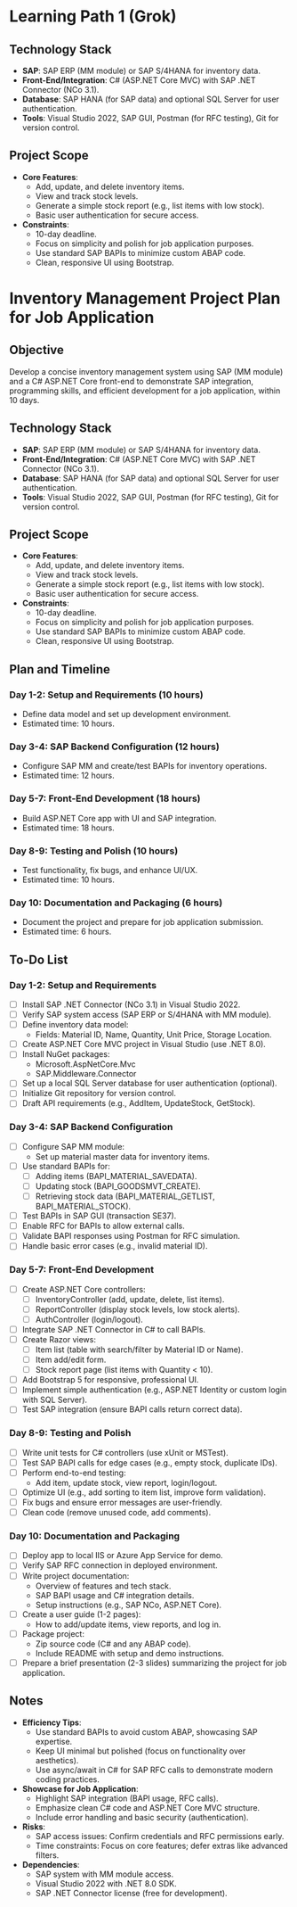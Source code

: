 # Learning Path 1 (Grok)

## Technology Stack

- **SAP**: SAP ERP (MM module) or SAP S/4HANA for inventory data.
- **Front-End/Integration**: C# (ASP.NET Core MVC) with SAP .NET Connector (NCo 3.1).
- **Database**: SAP HANA (for SAP data) and optional SQL Server for user authentication.
- **Tools**: Visual Studio 2022, SAP GUI, Postman (for RFC testing), Git for version control.

## Project Scope

- **Core Features**:
  - Add, update, and delete inventory items.
  - View and track stock levels.
  - Generate a simple stock report (e.g., list items with low stock).
  - Basic user authentication for secure access.
- **Constraints**:
  - 10-day deadline.
  - Focus on simplicity and polish for job application purposes.
  - Use standard SAP BAPIs to minimize custom ABAP code.
  - Clean, responsive UI using Bootstrap.

# Inventory Management Project Plan for Job Application

## Objective

Develop a concise inventory management system using SAP (MM module) and a C# ASP.NET Core front-end to demonstrate SAP integration, programming skills, and efficient development for a job application, within 10 days.

## Technology Stack

- **SAP**: SAP ERP (MM module) or SAP S/4HANA for inventory data.
- **Front-End/Integration**: C# (ASP.NET Core MVC) with SAP .NET Connector (NCo 3.1).
- **Database**: SAP HANA (for SAP data) and optional SQL Server for user authentication.
- **Tools**: Visual Studio 2022, SAP GUI, Postman (for RFC testing), Git for version control.

## Project Scope

- **Core Features**:
  - Add, update, and delete inventory items.
  - View and track stock levels.
  - Generate a simple stock report (e.g., list items with low stock).
  - Basic user authentication for secure access.
- **Constraints**:
  - 10-day deadline.
  - Focus on simplicity and polish for job application purposes.
  - Use standard SAP BAPIs to minimize custom ABAP code.
  - Clean, responsive UI using Bootstrap.

## Plan and Timeline

### Day 1-2: Setup and Requirements (10 hours)

- Define data model and set up development environment.
- Estimated time: 10 hours.

### Day 3-4: SAP Backend Configuration (12 hours)

- Configure SAP MM and create/test BAPIs for inventory operations.
- Estimated time: 12 hours.

### Day 5-7: Front-End Development (18 hours)

- Build ASP.NET Core app with UI and SAP integration.
- Estimated time: 18 hours.

### Day 8-9: Testing and Polish (10 hours)

- Test functionality, fix bugs, and enhance UI/UX.
- Estimated time: 10 hours.

### Day 10: Documentation and Packaging (6 hours)

- Document the project and prepare for job application submission.
- Estimated time: 6 hours.

## To-Do List

### Day 1-2: Setup and Requirements

- [ ] Install SAP .NET Connector (NCo 3.1) in Visual Studio 2022.
- [ ] Verify SAP system access (SAP ERP or S/4HANA with MM module).
- [ ] Define inventory data model:
  - Fields: Material ID, Name, Quantity, Unit Price, Storage Location.
- [ ] Create ASP.NET Core MVC project in Visual Studio (use .NET 8.0).
- [ ] Install NuGet packages:
  - Microsoft.AspNetCore.Mvc
  - SAP.Middleware.Connector
- [ ] Set up a local SQL Server database for user authentication (optional).
- [ ] Initialize Git repository for version control.
- [ ] Draft API requirements (e.g., AddItem, UpdateStock, GetStock).

### Day 3-4: SAP Backend Configuration

- [ ] Configure SAP MM module:
  - Set up material master data for inventory items.
- [ ] Use standard BAPIs for:
  - [ ] Adding items (BAPI_MATERIAL_SAVEDATA).
  - [ ] Updating stock (BAPI_GOODSMVT_CREATE).
  - [ ] Retrieving stock data (BAPI_MATERIAL_GETLIST, BAPI_MATERIAL_STOCK).
- [ ] Test BAPIs in SAP GUI (transaction SE37).
- [ ] Enable RFC for BAPIs to allow external calls.
- [ ] Validate BAPI responses using Postman for RFC simulation.
- [ ] Handle basic error cases (e.g., invalid material ID).

### Day 5-7: Front-End Development

- [ ] Create ASP.NET Core controllers:
  - [ ] InventoryController (add, update, delete, list items).
  - [ ] ReportController (display stock levels, low stock alerts).
  - [ ] AuthController (login/logout).
- [ ] Integrate SAP .NET Connector in C# to call BAPIs.
- [ ] Create Razor views:
  - [ ] Item list (table with search/filter by Material ID or Name).
  - [ ] Item add/edit form.
  - [ ] Stock report page (list items with Quantity < 10).
- [ ] Add Bootstrap 5 for responsive, professional UI.
- [ ] Implement simple authentication (e.g., ASP.NET Identity or custom login with SQL Server).
- [ ] Test SAP integration (ensure BAPI calls return correct data).

### Day 8-9: Testing and Polish

- [ ] Write unit tests for C# controllers (use xUnit or MSTest).
- [ ] Test SAP BAPI calls for edge cases (e.g., empty stock, duplicate IDs).
- [ ] Perform end-to-end testing:
  - Add item, update stock, view report, login/logout.
- [ ] Optimize UI (e.g., add sorting to item list, improve form validation).
- [ ] Fix bugs and ensure error messages are user-friendly.
- [ ] Clean code (remove unused code, add comments).

### Day 10: Documentation and Packaging

- [ ] Deploy app to local IIS or Azure App Service for demo.
- [ ] Verify SAP RFC connection in deployed environment.
- [ ] Write project documentation:
  - Overview of features and tech stack.
  - SAP BAPI usage and C# integration details.
  - Setup instructions (e.g., SAP NCo, ASP.NET Core).
- [ ] Create a user guide (1-2 pages):
  - How to add/update items, view reports, and log in.
- [ ] Package project:
  - Zip source code (C# and any ABAP code).
  - Include README with setup and demo instructions.
- [ ] Prepare a brief presentation (2-3 slides) summarizing the project for job application.

## Notes

- **Efficiency Tips**:
  - Use standard BAPIs to avoid custom ABAP, showcasing SAP expertise.
  - Keep UI minimal but polished (focus on functionality over aesthetics).
  - Use async/await in C# for SAP RFC calls to demonstrate modern coding practices.
- **Showcase for Job Application**:
  - Highlight SAP integration (BAPI usage, RFC calls).
  - Emphasize clean C# code and ASP.NET Core MVC structure.
  - Include error handling and basic security (authentication).
- **Risks**:
  - SAP access issues: Confirm credentials and RFC permissions early.
  - Time constraints: Focus on core features; defer extras like advanced filters.
- **Dependencies**:
  - SAP system with MM module access.
  - Visual Studio 2022 with .NET 8.0 SDK.
  - SAP .NET Connector license (free for development).
